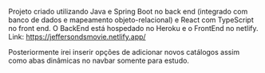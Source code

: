Projeto criado utilizando Java e Spring Boot no back end (integrado com banco de dados e mapeamento objeto-relacional) e React com TypeScript no front end.
O BackEnd está hospedado no Heroku e o FrontEnd no netlify. 
Link: https://jeffersondsmovie.netlify.app/

Posteriormente irei inserir opções de adicionar novos catálogos assim como abas dinâmicas no navbar somente para estudo.
